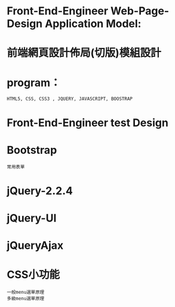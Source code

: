 # Front-End-Engineer Web-Page-Design Application Model:
# 前端網頁設計佈局(切版)模組設計

# program：
	HTML5, CSS, CSS3 , JQUERY, JAVASCRIPT, BOOSTRAP

# Front-End-Engineer test Design

# Bootstrap
	常用表單

# jQuery-2.2.4

# jQuery-UI

# jQueryAjax

# CSS小功能
	一般menu選單原理
	多級menu選單原理

